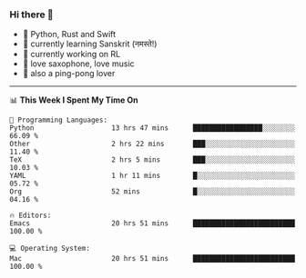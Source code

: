 ### Hi there 👋

- 📙 Python, Rust and Swift
- 🌱 currently learning Sanskrit (नमस्ते!)
- 🔭 currently working on RL
- 🎷 love saxophone, love music
- 🏓 also a ping-pong lover

<!--
**ZiqinGong/ZiqinGong** is a ✨ _special_ ✨ repository because its `README.md` (this file) appears on your GitHub profile.

Here are some ideas to get you started:

- 🔭 I’m currently working on ...
- 🌱 I’m currently learning ...
- 👯 I’m looking to collaborate on ...
- 🤔 I’m looking for help with ...
- 💬 Ask me about ...
- 📫 gongzq0301@sjtu.edu.cn
- 😄 Pronouns: ...
- ⚡ Fun fact: ...
-->

---

<!--START_SECTION:waka-->
📊 **This Week I Spent My Time On** 

```text
💬 Programming Languages: 
Python                   13 hrs 47 mins      █████████████████░░░░░░░░   66.09 % 
Other                    2 hrs 22 mins       ███░░░░░░░░░░░░░░░░░░░░░░   11.40 % 
TeX                      2 hrs 5 mins        ███░░░░░░░░░░░░░░░░░░░░░░   10.03 % 
YAML                     1 hr 11 mins        █░░░░░░░░░░░░░░░░░░░░░░░░   05.72 % 
Org                      52 mins             █░░░░░░░░░░░░░░░░░░░░░░░░   04.16 % 

🔥 Editors: 
Emacs                    20 hrs 51 mins      █████████████████████████   100.00 % 

💻 Operating System: 
Mac                      20 hrs 51 mins      █████████████████████████   100.00 % 
```


<!--END_SECTION:waka-->
